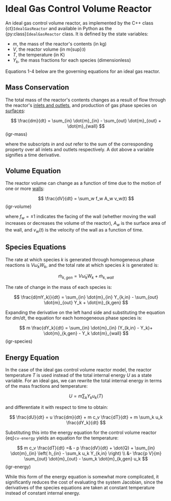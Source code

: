 ```{py:currentmodule} cantera
```

# Ideal Gas Control Volume Reactor

An ideal gas control volume reactor, as implemented by the C++ class
{ct}`IdealGasReactor` and available in Python as the {py:class}`IdealGasReactor` class.
It is defined by the state variables:

- $m$, the mass of the reactor's contents (in kg)
- $V$, the reactor volume (in m{sup}`3`)
- $T$, the temperature (in K)
- $Y_k$, the mass fractions for each species (dimensionless)

Equations 1-4 below are the governing equations for an ideal gas reactor.

## Mass Conservation

The total mass of the reactor's contents changes as a result of flow through the
reactor's [inlets and outlets](sec-flow-device), and production of gas phase species on
[surfaces](sec-reactor-surface):

$$
\frac{dm}{dt} = \sum_{in} \dot{m}_{in} - \sum_{out} \dot{m}_{out} + \dot{m}_{wall}
$$ (igr-mass)

where the subscripts *in* and *out* refer to the sum of the corresponding property over
all inlets and outlets respectively. A dot above a variable signifies a time derivative.

## Volume Equation

The reactor volume can change as a function of time due to the motion of one or more
[walls](sec-wall):

$$
\frac{dV}{dt} = \sum_w f_w A_w v_w(t)
$$ (igr-volume)

where $f_w = \pm 1$ indicates the facing of the wall (whether moving the wall increases
or decreases the volume of the reactor), $A_w$ is the surface area of the wall, and
$v_w(t)$ is the velocity of the wall as a function of time.

## Species Equations

The rate at which species $k$ is generated through homogeneous phase reactions is
$V \dot{\omega}_k W_k$, and the total rate at which species $k$ is generated is:

$$  \dot{m}_{k,gen} = V \dot{\omega}_k W_k + \dot{m}_{k,wall}  $$

The rate of change in the mass of each species is:

$$
\frac{d(mY_k)}{dt} = \sum_{in} \dot{m}_{in} Y_{k,in} - \sum_{out} \dot{m}_{out} Y_k +
                     \dot{m}_{k,gen}
$$

Expanding the derivative on the left hand side and substituting the equation
for $dm/dt$, the equation for each homogeneous phase species is:

$$
m \frac{dY_k}{dt} = \sum_{in} \dot{m}_{in} (Y_{k,in} - Y_k)+ \dot{m}_{k,gen}
                    - Y_k \dot{m}_{wall}
$$ (igr-species)

## Energy Equation

In the case of the ideal gas control volume reactor model, the reactor temperature $T$
is used instead of the total internal energy $U$ as a state variable. For an ideal gas,
we can rewrite the total internal energy in terms of the mass fractions and temperature:

$$  U = m \sum_k Y_k u_k(T)  $$

and differentiate it with respect to time to obtain:

$$
\frac{dU}{dt} = u \frac{dm}{dt} + m c_v \frac{dT}{dt} + m \sum_k u_k \frac{dY_k}{dt}
$$

Substituting this into the energy equation for the control volume reactor
{eq}`cv-energy` yields an equation for the temperature:

$$
m c_v \frac{dT}{dt} =& - p \frac{dV}{dt} + \dot{Q} + \sum_{in} \dot{m}_{in} \left( h_{in} - \sum_k u_k Y_{k,in} \right) \\
    &- \frac{p V}{m} \sum_{out} \dot{m}_{out} - \sum_k \dot{m}_{k,gen} u_k
$$ (igr-energy)

While this form of the energy equation is somewhat more complicated, it significantly
reduces the cost of evaluating the system Jacobian, since the derivatives of the species
equations are taken at constant temperature instead of constant internal energy.
